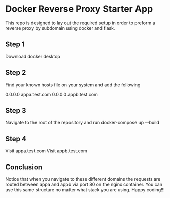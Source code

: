 # Docker Reverse Proxy Starter App

This repo is designed to lay out the required setup in order to preform a reverse proxy by subdomain using docker and flask. 

## Step 1
Download docker desktop 

## Step 2
Find your known hosts file on your system and add the following 

0.0.0.0 appa.test.com
0.0.0.0 appb.test.com

## Step 3 
Navigate to the root of the repository and run 
docker-compose up --build

## Step 4
Visit appa.test.com
Visit appb.test.com

## Conclusion 
Notice that when you navigate to these different domains the requests are routed between appa and appb via port 80 on the nginx container. You can use this same structure no matter what stack you are using. Happy coding!!!